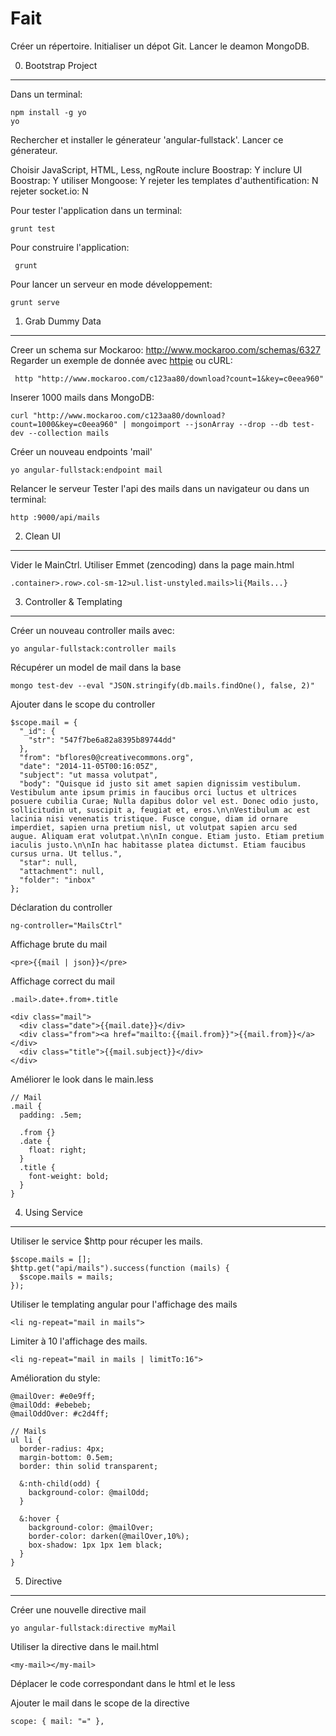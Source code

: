 Fait
====

Créer un répertoire.
Initialiser un dépot Git.
Lancer le deamon MongoDB.

0. Bootstrap Project
--------------------

Dans un terminal:

    npm install -g yo
    yo

Rechercher et installer le génerateur 'angular-fullstack'.
Lancer ce génerateur.

Choisir JavaScript,
  HTML,
  Less,
  ngRoute
  inclure Boostrap: Y
  inclure UI Boostrap: Y
  utiliser Mongoose: Y
  rejeter les templates d'authentification: N
  rejeter socket.io: N

Pour tester l'application dans un terminal:

    grunt test
    
Pour construire l'application:
     
     grunt
     
Pour lancer un serveur en mode développement:

    grunt serve

1. Grab Dummy Data
------------------

Creer un schema sur Mockaroo: <http://www.mockaroo.com/schemas/6327>
Regarder un exemple de donnée avec [httpie](https://github.com/jakubroztocil/httpie) ou cURL:

     http "http://www.mockaroo.com/c123aa80/download?count=1&key=c0eea960"

Inserer 1000 mails dans MongoDB:

    curl "http://www.mockaroo.com/c123aa80/download?count=1000&key=c0eea960" | mongoimport --jsonArray --drop --db test-dev --collection mails
    
Créer un nouveau endpoints 'mail'

    yo angular-fullstack:endpoint mail

Relancer le serveur
Tester l'api des mails dans un navigateur ou dans un terminal:

    http :9000/api/mails

2. Clean UI
-----------

Vider le MainCtrl.
Utiliser Emmet (zencoding) dans la page main.html

    .container>.row>.col-sm-12>ul.list-unstyled.mails>li{Mails...}
    
3. Controller & Templating
--------------------------

Créer un nouveau controller mails avec:

    yo angular-fullstack:controller mails
    
Récupérer un model de mail dans la base

    mongo test-dev --eval "JSON.stringify(db.mails.findOne(), false, 2)"

Ajouter dans le scope du controller

    $scope.mail = {
      "_id": {
        "str": "547f7be6a82a8395b89744dd"
      },
      "from": "bflores0@creativecommons.org",
      "date": "2014-11-05T00:16:05Z",
      "subject": "ut massa volutpat",
      "body": "Quisque id justo sit amet sapien dignissim vestibulum. Vestibulum ante ipsum primis in faucibus orci luctus et ultrices posuere cubilia Curae; Nulla dapibus dolor vel est. Donec odio justo, sollicitudin ut, suscipit a, feugiat et, eros.\n\nVestibulum ac est lacinia nisi venenatis tristique. Fusce congue, diam id ornare imperdiet, sapien urna pretium nisl, ut volutpat sapien arcu sed augue. Aliquam erat volutpat.\n\nIn congue. Etiam justo. Etiam pretium iaculis justo.\n\nIn hac habitasse platea dictumst. Etiam faucibus cursus urna. Ut tellus.",
      "star": null,
      "attachment": null,
      "folder": "inbox"
    };
    
Déclaration du controller

    ng-controller="MailsCtrl"
    
Affichage brute du mail
      
    <pre>{{mail | json}}</pre>
  
Affichage correct du mail

    .mail>.date+.from+.title
    
    <div class="mail">
      <div class="date">{{mail.date}}</div>
      <div class="from"><a href="mailto:{{mail.from}}">{{mail.from}}</a></div>
      <div class="title">{{mail.subject}}</div>
    </div>  

Améliorer le look dans le main.less

    // Mail
    .mail {
      padding: .5em;
    
      .from {}
      .date {
        float: right;
      }
      .title {
        font-weight: bold;
      }
    } 
   
4. Using Service
----------------

Utiliser le service $http pour récuper les mails.

    $scope.mails = [];
    $http.get("api/mails").success(function (mails) {
      $scope.mails = mails;
    });

Utiliser le templating angular pour l'affichage des mails
  
    <li ng-repeat="mail in mails">

Limiter à 10 l'affichage des mails.

    <li ng-repeat="mail in mails | limitTo:16">
    
Amélioration du style:

    @mailOver: #e0e9ff;
    @mailOdd: #ebebeb;
    @mailOddOver: #c2d4ff;
    
    // Mails
    ul li {
      border-radius: 4px;
      margin-bottom: 0.5em;
      border: thin solid transparent;
    
      &:nth-child(odd) {
        background-color: @mailOdd;
      }
    
      &:hover {
        background-color: @mailOver;
        border-color: darken(@mailOver,10%);
        box-shadow: 1px 1px 1em black;
      }
    }

5. Directive
------------

Créer une nouvelle directive mail

    yo angular-fullstack:directive myMail
        
Utiliser la directive dans le mail.html

    <my-mail></my-mail>

Déplacer le code correspondant dans le html et le less
 
Ajouter le mail dans le scope de la directive

    scope: { mail: "=" },

